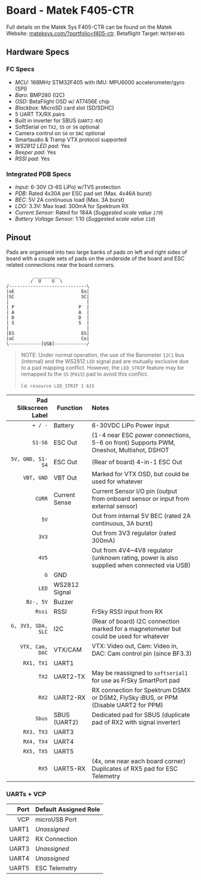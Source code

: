 # Board - Matek F405-CTR

Full details on the Matek Sys F405-CTR can be found on the Matek Website: [mateksys.com/?portfolio=f405-ctr](http://www.mateksys.com/?portfolio=f405-ctr). Betaflight Target: `MATEKF405`

## Hardware Specs

### FC Specs

* *MCU:* 168MHz STM32F405 with IMU: MPU6000 accelerometer/gyro (SPI)
* *Baro:* BMP280 (I2C)
* *OSD:* BetaFlight OSD w/ AT7456E chip
* *Blackbox:* MicroSD card slot (SD/SDHC)
* 5 UART TX/RX pairs
* Built in inverter for SBUS (`UART2-RX`)
* SoftSerial on `TX2`, `S5` or `S6` optional
* Camera control on `S6` or `DAC` optional
* Smartaudio & Tramp VTX protocol supported
* *WS2812 LED pad:* Yes
* *Beeper pad:* Yes
* *RSSI pad:* Yes

### Integrated PDB Specs

* *Input:* 6-30V (3-6S LiPo) w/TVS protection
* *PDB:* Rated 4x30A per ESC pad set (Max. 4x46A burst)
* *BEC:* 5V 2A continuous load (Max. 3A burst)
* *LDO:* 3.3V: Max load: 300mA for Spektrum RX
* *Current Sensor:* Rated for 184A (*Suggested scale value `179`*)
* *Battery Voltage Sensor:* 1:10 (*Suggested scale value `110`*)

## Pinout

Pads are organised into two large banks of pads on left and right sides of board with a couple sets of pads on the underside of the board and ESC related connections near the board corners.

```
          __________
         /  U    U  \
/-----------------------------\
|oE                         Eo|
|SC                         SC|
|                             |
| P                        P  |
| A                        A  |
| D                        D  |
| S                        S  |
|                             |
|ES                         ES|
|oC                         Co|
\------------[USB]------------/
```

> NOTE: Under normal operation, the use of the Barometer `I2C1` bus (internal) and the WS2812 `LED` signal pad are mutually exclusive due to a pad mapping conflict. However, the `LED_STRIP` feature may be remapped to the `S5` (`PA15`) pad to avoid this conflict.
>
> *I.e.* `resource LED_STRIP 1 A15`

| Pad Silkscreen Label |   Function    |                                                 Notes                                          |
|---------------------:|---------------|:-----------------------------------------------------------------------------------------------|
| `+ / -`              | Battery       | 6-30VDC LiPo Power input                                                                       |
| `S1-S6`              | ESC Out       | (1-4 near ESC power connections, 5-6 on front) Supports PWM, Oneshot, Multishot, DSHOT         |
| `5V, GND, S1-S4`     | ESC Out       | (Rear of board) 4-in-1 ESC Out                                                                 |
| `VBT, GND`           | VBT Out       | Marked for VTX OSD, but could be used for whatever                                             |
| `CURR`               | Current Sense | Current Sensor I/O pin (output from onboard sensor or input from external sensor)              |
| `5V`                 |               | Out from internal 5V BEC (rated 2A continuous, 3A burst)                                       |
| `3V3`                |               | Out from 3V3 regulator (rated 300mA)                                                           |
| `4V5`                |               | Out from 4V4~4V8 regulator (unknown rating, power is also supplied when connected via USB)     |
| `G`                  | GND           |                                                                                                |
| `LED`                | WS2812 Signal |                                                                                                |
| `Bz-, 5V`            | Buzzer        |                                                                                                |
| `Rssi`               | RSSI          | FrSky RSSI input from RX                                                                       |
| `G, 3V3, SDA, SLC`   | I2C           | (Rear of board) I2C connection marked for a magnetometer but could be used for whatever        |
| `VTX, Cam, DAC`      | VTX/CAM       | VTX: Video out, Cam: Video in, DAC: Cam control pin (since BF3.3)                              |
| `RX1, TX1`           | UART1         |                                                                                                |
| `TX2`                | UART2-TX      | May be reassigned to `softserial1` for use as FrSky SmartPort pad                              |
| `RX2`                | UART2-RX      | RX connection for Spektrum DSMX or DSM2, FlySky iBUS, or PPM (Disable UART2 for PPM)           |
| `Sbus`               | SBUS (UART2)  | Dedicated pad for SBUS (duplicate pad of RX2 with signal inverter)                             |
| `RX3, TX3`           | UART3         |                                                                                                |
| `RX4, TX4`           | UART4         |                                                                                                |
| `RX5, TX5`           | UART5         |                                                                                                |
| `RX5`                | UART5-RX      | (4x, one near each board corner) Duplicates of RX5 pad for ESC Telemetry                       |

### UARTs + VCP

| Port  | Default Assigned Role |
|------:|-----------------------|
| VCP   | microUSB Port         | 
| UART1 | *Unassigned*          |
| UART2 | RX Connection         |
| UART3 | *Unassigned*          |
| UART4 | *Unassigned*          |
| UART5 | ESC Telemetry         |

